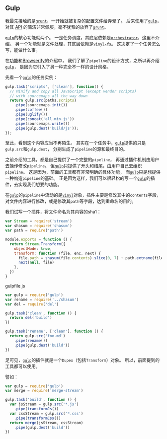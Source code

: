 ## Gulp
我最先接触的是[`grunt`]，一开始就被复杂的配置文件给弄晕了。
后来使用了[`gulp`]，对其
[API](https://github.com/gulpjs/gulp/blob/master/docs/API.md)
的简洁非常佩服，毫不犹豫的放弃了[`grunt`]。

[`gulp`]的核心功能就两个。
一是任务调度，其底层依赖是[`orchestrator`]，这里不介绍。
另一个功能就是文件处理，其底层依赖是[`vinyl-fs`]。
这决定了一个任务怎么写，能做什么事。

在[功能](tools.md)和[Browserify](browserify.md)的介绍中，
我们了解了`pipeline`的设计方式，之所以再介绍[`gulp`]，
是因为它引入了另一种完全不一样的设计风格。

先看一个[`gulp`]的任务实例：

```js
gulp.task('scripts', ['clean'], function() {
  // Minify and copy all JavaScript (except vendor scripts)
  // with sourcemaps all the way down
  return gulp.src(paths.scripts)
    .pipe(sourcemaps.init())
    .pipe(coffee())
    .pipe(uglify())
    .pipe(concat('all.min.js'))
    .pipe(sourcemaps.write())
    .pipe(gulp.dest('build/js'));
});

```

至此，看到这个内容应当不再陌生。
其实在一个任务中，[`gulp`]提供的只是`gulp.src`和`gulp.dest`，
分别生成了`pipeline`的源和最终目的。

之前介绍的工具，都是自己提供了一个完整的`pipeline`，
再通过插件机制由用户去操作修改`pipeline`。
但[`gulp`]只提供了开头和结尾，由用户自己去组织`pipeline`。
这是因为，前面的工具都有非常明确的具体功能，
而[`gulp`]只是想提供一种构造`pipeline`的基础。
正是因为这样，我们可以很轻松的写一个[`gulp`]的插件，去实现我们想要的功能。

在[`gulp`]的`pipeline`中流动的是[`vinyl`]对象，插件主要是修改其中的`contents`字段，
对文件内容进行修改，或是修改其`path`等字段，达到重命名的目的。

我们试写一个插件，将文件命名为其内容的sha1：

```js
var Stream = require('stream')
var shasum = require('shasum')
var path = require('path')

module.exports = function () {
  return Stream.Transform({
    objectMode: true,
    transform: function (file, enc, next) {
      file.path = shasum(file.contents).slice(0, 7) + path.extname(file.path)
      next(null, file)
    },
  })
}

```

gulpfile.js

```js
var gulp = require('gulp')
var rename = require('../shasum')
var del = require('del')

gulp.task('clean', function () {
  return del('build')
})

gulp.task('rename', ['clean'], function () {
  return gulp.src('foo.md')
    .pipe(rename())
    .pipe(gulp.dest('build'))
})

```

足可见，[`gulp`]的插件就是一个`Dupex`（包括`Transform`）对象。
所以，前面提到的工具都可以使用。

譬如：

```js
var gulp = require('gulp')
var merge = require('merge-stream')

gulp.task('build', function () {
  var jsStream = gulp.src('*.js')
    .pipe(transformJs())
  var cssStream = gulp.src('*.css')
    .pipe(transformCss())
  return merge(jsStream, cssStream)
    .pipe(gulp.dest('build'))
})

```


[`gulp`]: https://github.com/gulpjs/gulp
[`grunt`]: https://github.com/gruntjs/grunt
[`orchestrator`]: https://github.com/orchestrator/orchestrator
[`vinyl-fs`]: https://github.com/gulpjs/vinyl-fs
[`vinyl`]: https://github.com/gulpjs/vinyl

